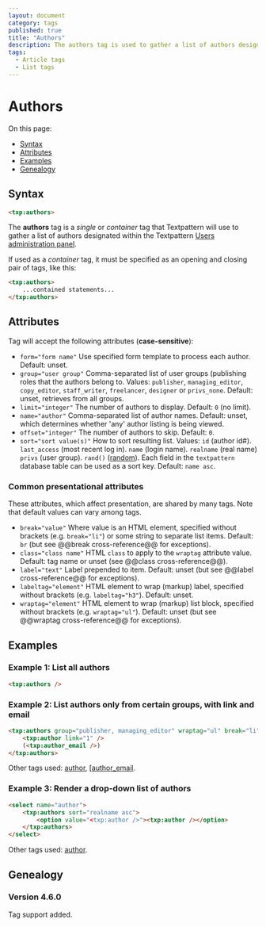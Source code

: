 ```yaml
---
layout: document
category: tags
published: true
title: "Authors"
description: The authors tag is used to gather a list of authors designated within the Textpattern Users administration panel.
tags:
  - Article tags
  - List tags
---
```


# Authors

On this page:

* [Syntax](#user-content-syntax)
* [Attributes](#user-content-attributes)
* [Examples](#user-content-examples)
* [Genealogy](#user-content-genealogy)

## Syntax

~~~ html
<txp:authors>
~~~

The **authors** tag is a *single* or *container* tag that Textpattern will use to gather a list of authors designated within the Textpattern [Users administration panel](../administration/users-panel).

If used as a *container* tag, it must be specified as an opening and closing pair of tags, like this:

~~~ html
<txp:authors>
    ...contained statements...
</txp:authors>
~~~

## Attributes

Tag will accept the following attributes (**case-sensitive**):

* `form="form name"`
Use specified form template to process each author.
Default: unset.
* `group="user group"`
Comma-separated list of user groups (publishing roles that the authors belong to.
Values: `publisher`, `managing_editor`, `copy_editor`, `staff_writer`, `freelancer`, `designer` or `privs_none`.
Default: unset, retrieves from all groups.
* `limit="integer"`
The number of authors to display.
Default: `0` (no limit).
* `name="author"`
Comma-separated list of author names.
Default: unset, which determines whether 'any' author listing is being viewed.
* `offset="integer"`
The number of authors to skip.
Default: `0`.
* `sort="sort value(s)"`
How to sort resulting list.
Values:
`id` (author id#).
`last_access` (most recent log in).
`name` (login name).
`realname` (real name)
`privs` (user group).
`rand()` ([random](http://dev.mysql.com/doc/refman/5.0/en/mathematical-functions.html#function_rand)).
Each field in the `textpattern` database table can be used as a sort key.
Default: `name asc`.

### Common presentational attributes

These attributes, which affect presentation, are shared by many tags. Note that default values can vary among tags.

* `break="value"`
Where value is an HTML element, specified without brackets (e.g. `break="li"`) or some string to separate list items.
Default: `br` (but see @@break cross-reference@@ for exceptions).
* `class="class name"`
HTML `class` to apply to the `wraptag` attribute value.
Default: tag name or unset (see @@class cross-reference@@).
* `label="text"`
Label prepended to item.
Default: unset (but see @@label cross-reference@@ for exceptions).
* `labeltag="element"`
HTML element to wrap (markup) label, specified without brackets (e.g. `labeltag="h3"`).
Default: unset.
* `wraptag="element"`
HTML element to wrap (markup) list block, specified without brackets (e.g. `wraptag="ul"`).
Default: unset (but see @@wraptag cross-reference@@ for exceptions).

## Examples

### Example 1: List all authors

~~~ html
<txp:authors />
~~~

### Example 2: List authors only from certain groups, with link and email

~~~ html
<txp:authors group="publisher, managing_editor" wraptag="ul" break="li">
    <txp:author link="1" />
    (<txp:author_email />)
</txp:authors>
~~~

Other tags used: [author](author), [[author_email](author-email).

### Example 3: Render a drop-down list of authors

~~~ html
<select name="author">
    <txp:authors sort="realname asc">
        <option value="<txp:author />"><txp:author /></option>
    </txp:authors>
</select>
~~~

Other tags used: [author](author).

## Genealogy

### Version 4.6.0

Tag support added.
